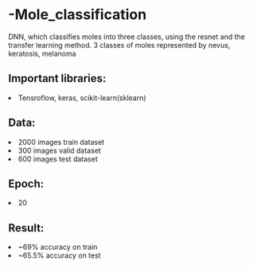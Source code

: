 # -Mole_classification

DNN, which classifies moles into three classes, using the resnet and the transfer learning method.
3 classes of moles represented by nevus, keratosis, melanoma

## Important libraries:
<li> Tensroflow, keras, scikit-learn(sklearn)

## Data:
<li> 2000 images train dataset 
<li> 300 images  valid dataset 
<li> 600 images  test  dataset 

## Epoch:
<li> 20

## Result:
<li> ~69% accuracy on train
<li> ~65.5% accuracy on test
